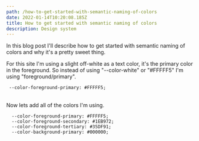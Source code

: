 ```yaml
---
path: /how-to-get-started-with-semantic-naming-of-colors
date: 2022-01-14T10:20:08.185Z
title: How to get started with semantic naming of colors
description: Design system
---
```

In this blog post I'll describe how to get started with semantic naming of colors and why it's a pretty sweet thing.

For this site I'm using a slight off-white as a text color, it's the primary color in the foreground. So instead of using "--color-white" or "#FFFFF5" I'm using "foreground/primary".

```
 --color-foreground-primary: #FFFFF5;
```

\
Now lets add all of the colors I'm using.

```
  --color-foreground-primary: #FFFFF5;
  --color-foreground-secondary: #1EB972;
  --color-foreground-tertiary: #35DF91;
  --color-background-primary: #000000;
```